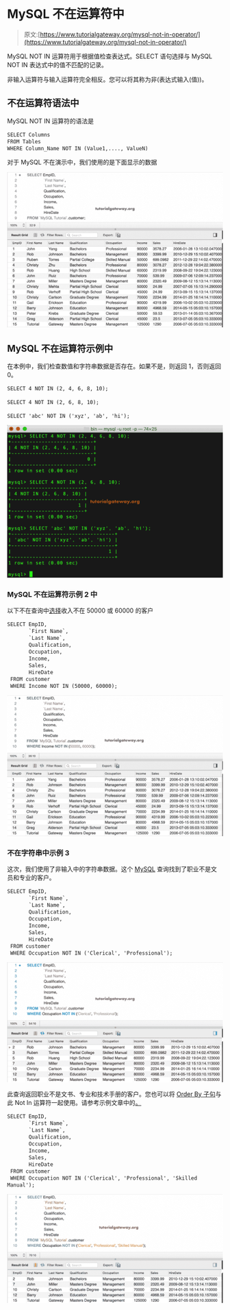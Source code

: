 # MySQL 不在运算符中

> 原文:[https://www.tutorialgateway.org/mysql-not-in-operator/](https://www.tutorialgateway.org/mysql-not-in-operator/)

MySQL NOT IN 运算符用于根据值检查表达式。SELECT 语句选择与 MySQL NOT IN 表达式中的值不匹配的记录。

非输入运算符与输入运算符完全相反。您可以将其称为非(表达式输入(值))。

## 不在运算符语法中

MySQL NOT IN 运算符的语法是

```
SELECT Columns
FROM Tables
WHERE Column_Name NOT IN (Value1,...., ValueN) 
```

对于 MySQL 不在演示中，我们使用的是下面显示的数据

![MySQL NOT IN Operator 0](img/3640cd1ee3dbbff3e650b5e59b676b1c.png)

## MySQL 不在运算符示例中

在本例中，我们检查数值和字符串数据是否存在。如果不是，则返回 1，否则返回 0。

```
SELECT 4 NOT IN (2, 4, 6, 8, 10);

SELECT 4 NOT IN (2, 6, 8, 10);

SELECT 'abc' NOT IN ('xyz', 'ab', 'hi'); 
```

![MySQL NOT IN Operator 1](img/187552db950f1bc38ed7b578b24a4821.png)

### MySQL 不在运算符示例 2 中

以下不在查询中[选择](https://www.tutorialgateway.org/mysql-select-statement/)收入不在 50000 或 60000 的客户

```
SELECT EmpID, 
       `First Name`,
       `Last Name`,
       Qualification,
       Occupation,
       Income,
       Sales,
       HireDate
 FROM customer
 WHERE Income NOT IN (50000, 60000);
```

![MySQL NOT IN Operator 2](img/ab5d68188f9524bf3cfde760472443b4.png)

### 不在字符串中示例 3

这次，我们使用了非输入中的字符串数据。这个 [MySQL](https://www.tutorialgateway.org/mysql-tutorial/) 查询找到了职业不是文员和专业的客户。

```
SELECT EmpID, 
       `First Name`,
       `Last Name`,
       Qualification,
       Occupation,
       Income,
       Sales,
       HireDate
 FROM customer
 WHERE Occupation NOT IN ('Clerical', 'Professional');
```

![MySQL NOT IN Operator 3](img/a6e6e75ca4375fdd3aa518e50da4f7cd.png)

此查询返回职业不是文书、专业和技术手册的客户。您也可以将 [Order By 子句](https://www.tutorialgateway.org/mysql-order-by/)与此 Not In 运算符一起使用。请参考示例文章中的[。](https://www.tutorialgateway.org/mysql-in-operator/)

```
SELECT EmpID, 
       `First Name`,
       `Last Name`,
       Qualification,
       Occupation,
       Income,
       Sales,
       HireDate
 FROM customer
 WHERE Occupation NOT IN ('Clerical', 'Professional', 'Skilled Manual');
```

![MySQL NOT IN Operator 4](img/3f456f108425224cf602d2a28d0093fd.png)